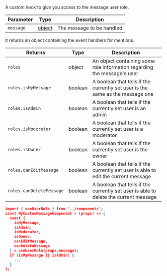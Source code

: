 A custom hook to give you access to the message user role.

| Parameter | Type                                                     | Description                |
| --------- | -------------------------------------------------------- | -------------------------- |
| `message` | [object](https://getstream.io/chat/docs/javascript/message_format/?language=javascript) | The message to be handled |

It returns an object containing the event handlers for mentions.

| Returns                  | Type    | Description                                                                          |
| ------------------------ | ------- | ------------------------------------------------------------------------------------ |
| `roles`                  | object  | An object containing some role information regarding the message's user              |
| `roles.isMyMessage`      | boolean | A boolean that tells if the currently set user is the same as the message one        |
| `roles.isAdmin`          | boolean | A boolean that tells if the currently set user is an admin                           |
| `roles.isModerator`      | boolean | A boolean that tells if the currently set user is a moderator                        |
| `roles.isOwner`          | boolean | A boolean that tells if the currently set user is the owner                          |
| `roles.canEditMessage`   | boolean | A boolean that tells if the currently set user is able to edit the current message   |
| `roles.canDeleteMessage` | boolean | A boolean that tells if the currently set user is able to delete the current message |

```json
import { useUserRole } from '../components';
const MyCustomMessageComponent = (props) => {
  const {
    isMyMessage,
    isAdmin,
    isModerator,
    isOwner,
    canEditMessage,
    canDeleteMessage
  } = useUserRole(props.message);
  if (isMyMessage || isAdmin) {
    ...
  }
};
```
